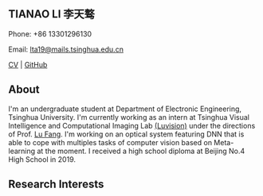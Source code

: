 <!-- ## Welcome to TIANAO LI's Homepage -->

## TIANAO LI 李天骜

Phone: +86 13301296130

Email: lta19@mails.tsinghua.edu.cn

[CV]() | [GitHub](https://github.com/Lukeli0425/)

## About

I'm an undergraduate student at Department of Electronic Engineering, Tsinghua University. I'm currently working as an intern at Tsinghua Visual Intelligence and Computational Imaging Lab [(Luvision)](http://www.luvision.net) under the directions of Prof. [Lu Fang](http://www.luvision.net/show-684.html). I'm working on an optical system featuring DNN that is able to cope with multiples tasks of computer vision based on Meta-learning at the moment. I received a high school diploma at Beijing No.4 High School in 2019.

## Research Interests


